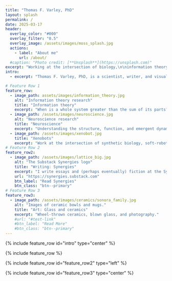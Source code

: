 ```yaml
---
title: "Thomas F. Varley, PhD"
layout: splash
permalink: /
date: 2025-03-17
header:
  overlay_color: "#000"
  overlay_filter: "0.5"
  overlay_image: /assets/images/moss_splash.jpg
  actions:
    - label: "About me"
      url: /about/
  #caption: "Photo credit: [**Unsplash**](https://unsplash.com)"
excerpt: "Working at the intersection of biology,\n\ninformation theory and art."
intro: 
  - excerpt: "Thomas F. Varley, PhD, is a scientist, writer, and visual artist living and working in New England. As a scientist, they specialize in the study of emergent properties of complex systems. As a writer, they are interested in how we make sense of the complex world that we live in. Working in mediums of ceramics and blown glass, as an artist they are interested in pattern, form, and repetition in Nature."

# Feature Row 1 
feature_row:
  - image_path: assets/images/information_theory.jpg
    alt: "Information theory research"
    title: "Information theory"
    excerpt: "When is a whole system greater than the sum of its parts? Studies in multivariate information theory and its application to understanding complex systems.\n[**Read more**](/infotheory/)."
  - image_path: /assets/images/neuroscience.jpg
    alt: "Neuroscience research"
    title: "Neuroscience"
    excerpt: "Understanding the structure, function, and emergent dynamics of the human brain in health, disease, and altered states of consciousness. [**Read more**](/neurosci/)."
  - image_path: /assets/images/xenobot.jpg
    title: "Xenobots"
    excerpt: "Work at the intersection of synthetic biology, soft-robotics, and evolutionary computation. [**Read more**](/xenobots/)."
# Feature Row 2
feature_row2:
  - image_path: /assets/images/lattice_big.jpg
    alt: "The Substack Synergies logo"
    title: "Writing: Synergies"
    excerpt: "I write essays and (perhaps eventually) fiction at the Synergies Substack newsletter.\n\n You can also see my professional peer-reviwed papers on my [**Google Scholar**](https://scholar.google.com/citations?user=YhEYq-0AAAAJ&hl=en&oi=ao)."
    url: "https://synergies.substack.com"
    btn_label: "Read Synergies"
    btn_class: "btn--primary"
# Feature Row 3
feature_row3:
  - image_path: /assets/images/ceramics/sonora_family.jpg
    alt: "Images of ceramic bowls and mugs."
    title: "Art: Glass and ceramics"
    excerpt: "Wheel-thrown ceramics, blown glass, and photography."
    #url: "#test-link"
    #btn_label: "Read More"
    #btn_class: "btn--primary"
---
```


{% include feature_row id="intro" type="center" %}

{% include feature_row %}

{% include feature_row id="feature_row2" type="left" %}

{% include feature_row id="feature_row3" type="center" %}

<!---{% include feature_row id="feature_row4" type="center" %} --->
